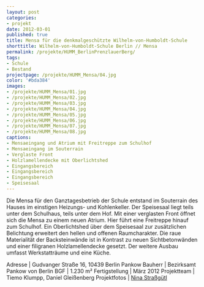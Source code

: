 ```yaml
---
layout: post
categories:
- projekt
date: 2012-03-01
published: true
title: Mensa für die denkmalgeschützte Wilhelm-von-Humboldt-Schule
shorttitle: Wilhelm-von-Humboldt-Schule Berlin // Mensa
permalink: /projekte/HUMM_BerlinPrenzlauerBerg/
tags: 
- Schule
- Bestand
projectpage: /projekte/HUMM_Mensa/04.jpg 
color: '#bda384'
images:
- /projekte/HUMM_Mensa/01.jpg
- /projekte/HUMM_Mensa/02.jpg
- /projekte/HUMM_Mensa/03.jpg
- /projekte/HUMM_Mensa/04.jpg
- /projekte/HUMM_Mensa/05.jpg
- /projekte/HUMM_Mensa/06.jpg
- /projekte/HUMM_Mensa/07.jpg
- /projekte/HUMM_Mensa/08.jpg
captions:
- Mensaeingang und Atrium mit Freitreppe zum Schulhof
- Mensaeingang im Souterrain
- Verglaste Front
- Holzlamellendecke mit Oberlichtshed
- Eingangsbereich
- Eingangsbereich
- Eingangsbereich
- Speisesaal
---
```

Die Mensa für den Ganztagesbetrieb der Schule entstand im Souterrain des Hauses im einstigen Heizungs- und Kohlenkeller. Der Speisesaal liegt teils unter dem Schulhaus, teils unter dem Hof. Mit einer verglasten Front öffnet sich die Mensa zu einem neuen Atrium. Hier führt eine Freitreppe hinauf zum Schulhof. Ein Oberlichtshed über dem Speisesaal zur zusätzlichen Belichtung erweitert den hellen und offenen Raumcharakter. Die raue Materialität der Backsteinwände ist in Kontrast zu neuen Sichtbetonwänden und einer filigranen Holzlamellendecke gesetzt. Der weitere Ausbau umfasst Werkstatträume und eine Küche.

Adresse			|	Gudvanger Straße 16, 10439 Berlin Pankow
Bauherr			|	Bezirksamt Pankow von Berlin 
BGF				|	1.230 m²
Fertigstellung	|	März 2012
Projektteam		|	Tiemo Klumpp, Daniel Gleißenberg
Projektfotos	|	[Nina Straßgütl](http://www.ninastrg.de/)